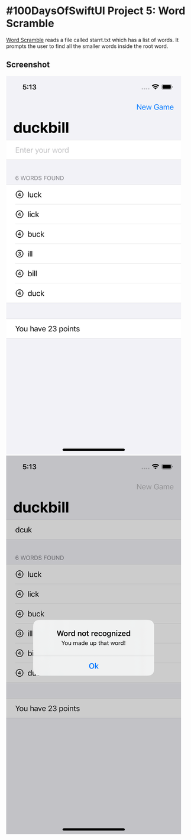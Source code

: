 # #100DaysOfSwiftUI Project 5: Word Scramble

[Word Scramble](https://www.hackingwithswift.com/100/swiftui/29) reads a file called starrt.txt which has a list of words. It prompts the user to find all the smaller words inside the root word.  
 
## Screenshot
![Screenshot](screenshot1.png?raw=true "Word Scramble")
![Screenshot](screenshot2.png?raw=true "Word Scramble")
